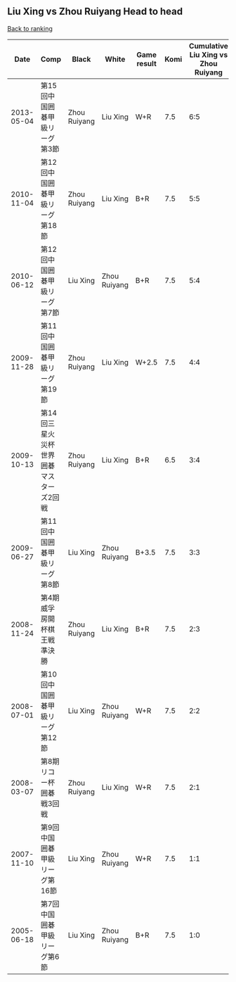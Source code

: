 ## Liu Xing vs Zhou Ruiyang Head to head

[Back to ranking](../../index.md)




| **Date** | **Comp** | **Black** | **White** | **Game result** | **Komi** | **Cumulative Liu Xing vs Zhou Ruiyang** | **Liu Xing streak** | **Zhou Ruiyang streak** | 
| --- | --- | --- | --- | --- | --- | --- | --- | --- |
| 2013-05-04 | 第15回中国囲碁甲級リーグ第3節 | Zhou Ruiyang | Liu Xing | W+R | 7.5 | 6:5 | 1 | 0 | 
| 2010-11-04 | 第12回中国囲碁甲級リーグ第18節 | Zhou Ruiyang | Liu Xing | B+R | 7.5 | 5:5 | 0 | 1 | 
| 2010-06-12 | 第12回中国囲碁甲級リーグ第7節 | Liu Xing | Zhou Ruiyang | B+R | 7.5 | 5:4 | 2 | 0 | 
| 2009-11-28 | 第11回中国囲碁甲級リーグ第19節 | Zhou Ruiyang | Liu Xing | W+2.5 | 7.5 | 4:4 | 1 | 0 | 
| 2009-10-13 | 第14回三星火災杯世界囲碁マスターズ2回戦 | Zhou Ruiyang | Liu Xing | B+R | 6.5 | 3:4 | 0 | 1 | 
| 2009-06-27 | 第11回中国囲碁甲級リーグ第8節 | Liu Xing | Zhou Ruiyang | B+3.5 | 7.5 | 3:3 | 1 | 0 | 
| 2008-11-24 | 第4期威孚房開杯棋王戦準決勝 | Zhou Ruiyang | Liu Xing | B+R | 7.5 | 2:3 | 0 | 2 | 
| 2008-07-01 | 第10回中国囲碁甲級リーグ第12節 | Liu Xing | Zhou Ruiyang | W+R | 7.5 | 2:2 | 0 | 1 | 
| 2008-03-07 | 第8期リコー杯囲碁戦3回戦 | Zhou Ruiyang | Liu Xing | W+R | 7.5 | 2:1 | 1 | 0 | 
| 2007-11-10 | 第9回中国囲碁甲級リーグ第16節 | Liu Xing | Zhou Ruiyang | W+R | 7.5 | 1:1 | 0 | 1 | 
| 2005-06-18 | 第7回中国囲碁甲級リーグ第6節 | Liu Xing | Zhou Ruiyang | B+R | 7.5 | 1:0 | 1 | 0 |




